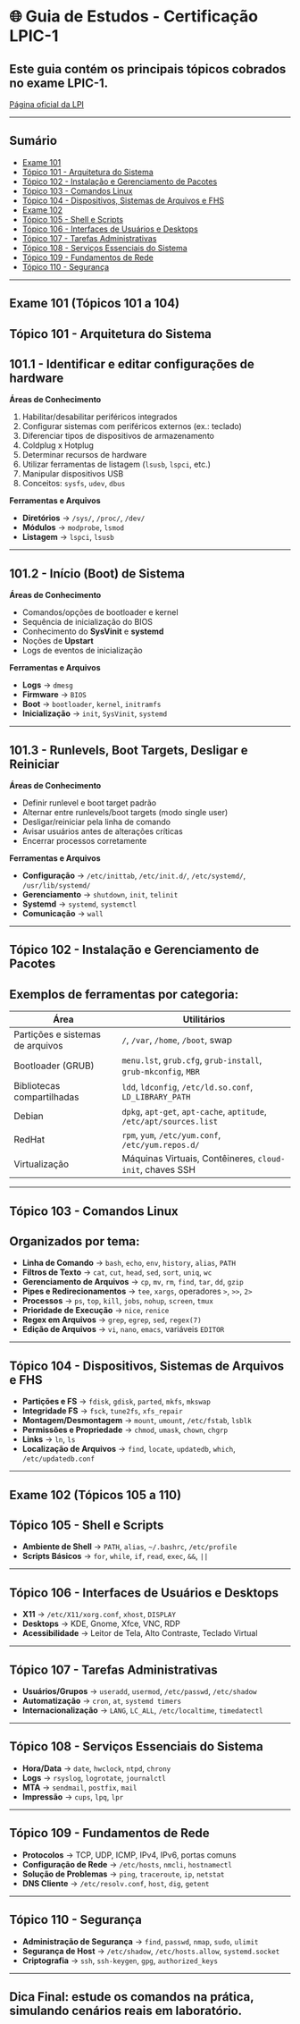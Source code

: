 # 🌐 Guia de Estudos - Certificação LPIC-1

## Este guia contém os principais tópicos cobrados no exame **LPIC-1**.

[Página oficial da LPI](https://www.lpi.org/pt-br/our-certifications/lpic-1-overview/)

---

## Sumário

  - [Exame 101](#exame-101-topicos-101-a-104)
  - [Tópico 101 - Arquitetura do Sistema](#topico-101-arquitetura-do-sistema)
  - [Tópico 102 - Instalação e Gerenciamento de Pacotes](#topico-102-instalacao-e-gerenciamento-de-pacotes)
  - [Tópico 103 - Comandos Linux](#topico-103-comandos-linux)
  - [Tópico 104 - Dispositivos, Sistemas de Arquivos e FHS](#topico-104-dispositivos-sistemas-de-arquivos-e-fhs)
  - [Exame 102](#exame-102-topicos-105-a-110)
  - [Tópico 105 - Shell e Scripts](#topico-105-shell-e-scripts)
  - [Tópico 106 - Interfaces de Usuários e Desktops](#topico-106-interfaces-de-usuarios-e-desktops)
  - [Tópico 107 - Tarefas Administrativas](#topico-107-tarefas-administrativas)
  - [Tópico 108 - Serviços Essenciais do Sistema](#topico-108-servicos-essenciais-do-sistema)
  - [Tópico 109 - Fundamentos de Rede](#topico-109-fundamentos-de-rede)
  - [Tópico 110 - Segurança](#topico-110-seguranca)

---

## Exame 101 (Tópicos 101 a 104)

## Tópico 101 - Arquitetura do Sistema

## 101.1 - Identificar e editar configurações de hardware

**Áreas de Conhecimento**

1. Habilitar/desabilitar periféricos integrados  
2. Configurar sistemas com periféricos externos (ex.: teclado)  
3. Diferenciar tipos de dispositivos de armazenamento  
4. Coldplug x Hotplug  
5. Determinar recursos de hardware  
6. Utilizar ferramentas de listagem (`lsusb`, `lspci`, etc.)  
7. Manipular dispositivos USB  
8. Conceitos: `sysfs`, `udev`, `dbus`  

**Ferramentas e Arquivos**  

- **Diretórios** → `/sys/`, `/proc/`, `/dev/`  
- **Módulos** → `modprobe`, `lsmod`  
- **Listagem** → `lspci`, `lsusb`  


---

## 101.2 - Início (Boot) de Sistema

**Áreas de Conhecimento**

- Comandos/opções de bootloader e kernel  
- Sequência de inicialização do BIOS  
- Conhecimento do **SysVinit** e **systemd**  
- Noções de **Upstart**  
- Logs de eventos de inicialização  

**Ferramentas e Arquivos**  

- **Logs** → `dmesg`  
- **Firmware** → `BIOS`  
- **Boot** → `bootloader`, `kernel`, `initramfs`  
- **Inicialização** → `init`, `SysVinit`, `systemd`  


---

## 101.3 - Runlevels, Boot Targets, Desligar e Reiniciar

**Áreas de Conhecimento**

- Definir runlevel e boot target padrão  
- Alternar entre runlevels/boot targets (modo single user)  
- Desligar/reiniciar pela linha de comando  
- Avisar usuários antes de alterações críticas  
- Encerrar processos corretamente  

**Ferramentas e Arquivos**  

- **Configuração** → `/etc/inittab`, `/etc/init.d/`, `/etc/systemd/`, `/usr/lib/systemd/`  
- **Gerenciamento** → `shutdown`, `init`, `telinit`  
- **Systemd** → `systemd`, `systemctl`  
- **Comunicação** → `wall`  


---

## Tópico 102 - Instalação e Gerenciamento de Pacotes

## Exemplos de ferramentas por categoria:

| Área | Utilitários |
|------|-------------|
| Partições e sistemas de arquivos | `/`, `/var`, `/home`, `/boot`, swap |
| Bootloader (GRUB) | `menu.lst`, `grub.cfg`, `grub-install`, `grub-mkconfig`, `MBR` |
| Bibliotecas compartilhadas | `ldd`, `ldconfig`, `/etc/ld.so.conf`, `LD_LIBRARY_PATH` |
| Debian | `dpkg`, `apt-get`, `apt-cache`, `aptitude`, `/etc/apt/sources.list` |
| RedHat | `rpm`, `yum`, `/etc/yum.conf`, `/etc/yum.repos.d/` |
| Virtualização | Máquinas Virtuais, Contêineres, `cloud-init`, chaves SSH |

---

## Tópico 103 - Comandos Linux

## Organizados por tema:

- **Linha de Comando** → `bash`, `echo`, `env`, `history`, `alias`, `PATH`  
- **Filtros de Texto** → `cat`, `cut`, `head`, `sed`, `sort`, `uniq`, `wc`  
- **Gerenciamento de Arquivos** → `cp`, `mv`, `rm`, `find`, `tar`, `dd`, `gzip`  
- **Pipes e Redirecionamentos** → `tee`, `xargs`, operadores `>`, `>>`, `2>`  
- **Processos** → `ps`, `top`, `kill`, `jobs`, `nohup`, `screen`, `tmux`  
- **Prioridade de Execução** → `nice`, `renice`  
- **Regex em Arquivos** → `grep`, `egrep`, `sed`, `regex(7)`  
- **Edição de Arquivos** → `vi`, `nano`, `emacs`, variáveis `EDITOR`  

---

## Tópico 104 - Dispositivos, Sistemas de Arquivos e FHS

- **Partições e FS** → `fdisk`, `gdisk`, `parted`, `mkfs`, `mkswap`  
- **Integridade FS** → `fsck`, `tune2fs`, `xfs_repair`  
- **Montagem/Desmontagem** → `mount`, `umount`, `/etc/fstab`, `lsblk`  
- **Permissões e Propriedade** → `chmod`, `umask`, `chown`, `chgrp`  
- **Links** → `ln`, `ls`  
- **Localização de Arquivos** → `find`, `locate`, `updatedb`, `which`, `/etc/updatedb.conf`  

---

## Exame 102 (Tópicos 105 a 110)

## Tópico 105 - Shell e Scripts

- **Ambiente de Shell** → `PATH`, `alias`, `~/.bashrc`, `/etc/profile`  
- **Scripts Básicos** → `for`, `while`, `if`, `read`, `exec`, `&&`, `||`  

---

## Tópico 106 - Interfaces de Usuários e Desktops

- **X11** → `/etc/X11/xorg.conf`, `xhost`, `DISPLAY`  
- **Desktops** → KDE, Gnome, Xfce, VNC, RDP  
- **Acessibilidade** → Leitor de Tela, Alto Contraste, Teclado Virtual  

---

## Tópico 107 - Tarefas Administrativas

- **Usuários/Grupos** → `useradd`, `usermod`, `/etc/passwd`, `/etc/shadow`  
- **Automatização** → `cron`, `at`, `systemd timers`  
- **Internacionalização** → `LANG`, `LC_ALL`, `/etc/localtime`, `timedatectl`  

---

## Tópico 108 - Serviços Essenciais do Sistema

- **Hora/Data** → `date`, `hwclock`, `ntpd`, `chrony`  
- **Logs** → `rsyslog`, `logrotate`, `journalctl`  
- **MTA** → `sendmail`, `postfix`, `mail`  
- **Impressão** → `cups`, `lpq`, `lpr`  

---

## Tópico 109 - Fundamentos de Rede

- **Protocolos** → TCP, UDP, ICMP, IPv4, IPv6, portas comuns  
- **Configuração de Rede** → `/etc/hosts`, `nmcli`, `hostnamectl`  
- **Solução de Problemas** → `ping`, `traceroute`, `ip`, `netstat`  
- **DNS Cliente** → `/etc/resolv.conf`, `host`, `dig`, `getent`  

---

## Tópico 110 - Segurança

- **Administração de Segurança** → `find`, `passwd`, `nmap`, `sudo`, `ulimit`  
- **Segurança de Host** → `/etc/shadow`, `/etc/hosts.allow`, `systemd.socket`  
- **Criptografia** → `ssh`, `ssh-keygen`, `gpg`, `authorized_keys`  

---

##  **Dica Final**: estude os comandos na prática, simulando cenários reais em laboratório.


